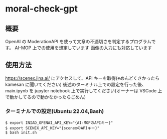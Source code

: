 # moral-check-gpt

## 概要

OpenAI の ModerationAPI を使って文章の不適切さを判定するプログラムです。
AI-MOP 上での使用を想定しています
画像の入力にも対応しています

## 使用方法

https://scenex.jina.ai/ にアクセスして、API キーを取得(※めんどくさかったら kamesan に聞いてください)
後述のターミナル上での設定を行った後、
main.ipynb を jupyter notebook 上で実行してください(オーナーは VSCode 上で動かしてるので動かなかったらごめん)

### ターミナルでの設定(Ubuntu 22.04,Bash)

```
$ export INIAD_OPENAI_API_KEY="{AI-MOPのAPIキー}"
$ export SCENEX_API_KEY="{scenexのAPIキー}"
$ bash init.sh

```
